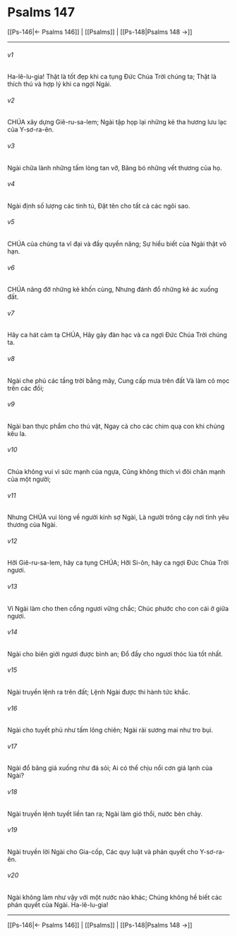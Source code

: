 # Psalms 147

[[Ps-146|← Psalms 146]] | [[Psalms]] | [[Ps-148|Psalms 148 →]]
***



###### v1 
Ha-lê-lu-gia! Thật là tốt đẹp khi ca tụng Đức Chúa Trời chúng ta; Thật là thích thú và hợp lý khi ca ngợi Ngài. 

###### v2 
CHÚA xây dựng Giê-ru-sa-lem; Ngài tập họp lại những kẻ tha hương lưu lạc của Y-sơ-ra-ên. 

###### v3 
Ngài chữa lành những tấm lòng tan vỡ, Băng bó những vết thương của họ. 

###### v4 
Ngài định số lượng các tinh tú, Đặt tên cho tất cả các ngôi sao. 

###### v5 
CHÚA của chúng ta vĩ đại và đầy quyền năng; Sự hiểu biết của Ngài thật vô hạn. 

###### v6 
CHÚA nâng đỡ những kẻ khốn cùng, Nhưng đánh đổ những kẻ ác xuống đất. 

###### v7 
Hãy ca hát cảm tạ CHÚA, Hãy gảy đàn hạc và ca ngợi Đức Chúa Trời chúng ta. 

###### v8 
Ngài che phủ các tầng trời bằng mây, Cung cấp mưa trên đất Và làm cỏ mọc trên các đồi; 

###### v9 
Ngài ban thực phẩm cho thú vật, Ngay cả cho các chim quạ con khi chúng kêu la. 

###### v10 
Chúa không vui vì sức mạnh của ngựa, Cũng không thích vì đôi chân mạnh của một người; 

###### v11 
Nhưng CHÚA vui lòng về người kính sợ Ngài, Là người trông cậy nơi tình yêu thương của Ngài. 

###### v12 
Hỡi Giê-ru-sa-lem, hãy ca tụng CHÚA; Hỡi Si-ôn, hãy ca ngợi Đức Chúa Trời ngươi. 

###### v13 
Vì Ngài làm cho then cổng ngươi vững chắc; Chúc phước cho con cái ở giữa ngươi. 

###### v14 
Ngài cho biên giới ngươi được bình an; Đổ đầy cho ngươi thóc lúa tốt nhất. 

###### v15 
Ngài truyền lệnh ra trên đất; Lệnh Ngài được thi hành tức khắc. 

###### v16 
Ngài cho tuyết phủ như tấm lông chiên; Ngài rải sương mai như tro bụi. 

###### v17 
Ngài đổ băng giá xuống như đá sỏi; Ai có thể chịu nổi cơn giá lạnh của Ngài? 

###### v18 
Ngài truyền lệnh tuyết liền tan ra; Ngài làm gió thổi, nước bèn chảy. 

###### v19 
Ngài truyền lời Ngài cho Gia-cốp, Các quy luật và phán quyết cho Y-sơ-ra-ên. 

###### v20 
Ngài không làm như vậy với một nước nào khác; Chúng không hề biết các phán quyết của Ngài. Ha-lê-lu-gia!

***
[[Ps-146|← Psalms 146]] | [[Psalms]] | [[Ps-148|Psalms 148 →]]
